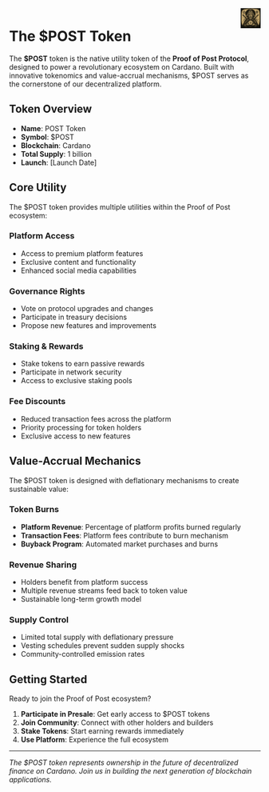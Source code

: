 <img src="../images/utxo-maestro-logo.jpg" alt="POST Token" width="40" height="40" align="right">

# The $POST Token

The **$POST** token is the native utility token of the **Proof of Post Protocol**, designed to power a revolutionary ecosystem on Cardano. Built with innovative tokenomics and value-accrual mechanisms, $POST serves as the cornerstone of our decentralized platform.

## Token Overview

- **Name**: POST Token  
- **Symbol**: $POST
- **Blockchain**: Cardano
- **Total Supply**: 1 billion
- **Launch**: [Launch Date]

## Core Utility

The $POST token provides multiple utilities within the Proof of Post ecosystem:

### Platform Access
- Access to premium platform features
- Exclusive content and functionality
- Enhanced social media capabilities

### Governance Rights
- Vote on protocol upgrades and changes
- Participate in treasury decisions
- Propose new features and improvements

### Staking & Rewards
- Stake tokens to earn passive rewards
- Participate in network security
- Access to exclusive staking pools

### Fee Discounts
- Reduced transaction fees across the platform
- Priority processing for token holders
- Exclusive access to new features

## Value-Accrual Mechanics

The $POST token is designed with deflationary mechanisms to create sustainable value:

### Token Burns
- **Platform Revenue**: Percentage of platform profits burned regularly
- **Transaction Fees**: Platform fees contribute to burn mechanism  
- **Buyback Program**: Automated market purchases and burns

### Revenue Sharing
- Holders benefit from platform success
- Multiple revenue streams feed back to token value
- Sustainable long-term growth model

### Supply Control
- Limited total supply with deflationary pressure
- Vesting schedules prevent sudden supply shocks
- Community-controlled emission rates

## Getting Started

Ready to join the Proof of Post ecosystem?

1. **Participate in Presale**: Get early access to $POST tokens
2. **Join Community**: Connect with other holders and builders  
3. **Stake Tokens**: Start earning rewards immediately
4. **Use Platform**: Experience the full ecosystem

---

*The $POST token represents ownership in the future of decentralized finance on Cardano. Join us in building the next generation of blockchain applications.*
